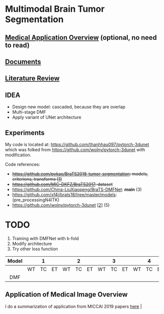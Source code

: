 # Multimodal Brain Tumor Segmentation 

## [Medical Application Overview](./research/application_medical_overview.md) (optional, no need to read)
## [Documents](./research/documents.md)
## [Literature Review](./research/literature_review.md)

## IDEA
- Design new model: cascaded, because they are overlap
- Multi-stage DMF
- Apply variant of UNet architecture

## Experiments
My code is located at: https://github.com/thanhhau097/pytorch-3dunet which was folked from https://github.com/wolny/pytorch-3dunet with modification.

Code references:
- ~~https://github.com/pykao/BraTS2018-tumor-segmentation: models, criterions, transforms [[1](https://github.com/pykao/BraTS2018-tumor-segmentation)]~~
- ~~https://github.com/MIC-DKFZ/BraTS2017: dataset~~
- https://github.com/China-LiuXiaopeng/BraTS-DMFNet: ***main*** (3)
- https://github.com/xf4j/brats18/tree/master/models: (pre_processingN4ITK)
- https://github.com/wolny/pytorch-3dunet [[2](https://github.com/wolny/pytorch-3dunet)] (5)

# TODO
1. Training with DMFNet with k-fold
2. Modify architecture 
3. Try other loss function

| Model |    |  1 |    |    |  2 |    |    |  3 |    |    |  4 |    |    |  5 |    |    | Average |    |
|:-----:|:--:|:--:|:--:|:--:|:--:|:--:|:--:|:--:|:--:|:--:|:--:|:--:|:--:|:--:|:--:|:--:|:-------:|:--:|
|       | WT | TC | ET | WT | TC | ET | WT | TC | ET | WT | TC | ET | WT | TC | ET | WT |    TC   | ET |
|  DMF  |    |    |    |    |    |    |    |    |    |    |    |    |    |    |    |    |         |    |

## Application of Medical Image Overview
I do a summarization of application from MICCAI 2019 papers [here](./research/application_medical_overview.md)
      |
